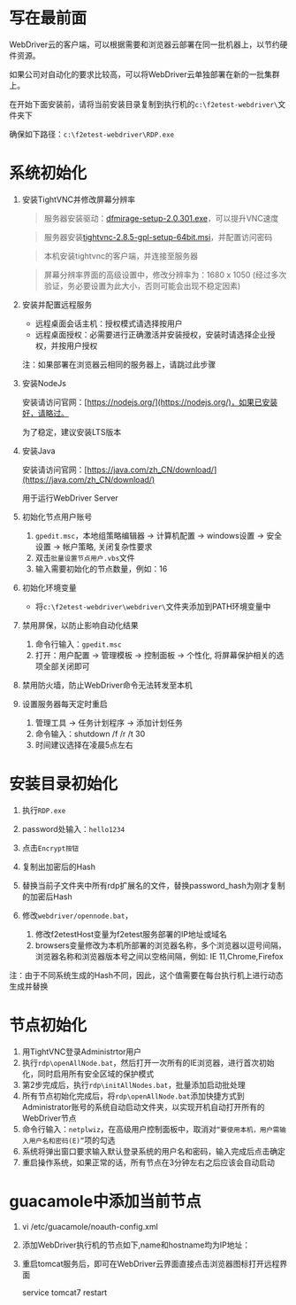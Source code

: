 写在最前面
====================

WebDriver云的客户端，可以根据需要和浏览器云部署在同一批机器上，以节约硬件资源。

如果公司对自动化的要求比较高，可以将WebDriver云单独部署在新的一批集群上。

在开始下面安装前，请将当前安装目录复制到执行机的`c:\f2etest-webdriver\`文件夹下

确保如下路径：`c:\f2etest-webdriver\RDP.exe`

系统初始化
====================

1. 安装TightVNC并修改屏幕分辨率

    > 服务器安装驱动：[dfmirage-setup-2.0.301.exe](http://www.tightvnc.com/download/dfmirage/dfmirage-setup-2.0.301.exe)，可以提升VNC速度

    > 服务器安装[tightvnc-2.8.5-gpl-setup-64bit.msi](http://www.tightvnc.com/download/2.8.5/tightvnc-2.8.5-gpl-setup-64bit.msi)，并配置访问密码

    > 本机安装tightvnc的客户端，并连接至服务器

    > 屏幕分辨率界面的高级设置中，修改分辨率为：1680 x 1050 (经过多次验证，务必要设置为此大小，否则可能会出现不稳定因素)

2. 安装并配置远程服务

    * 远程桌面会话主机：授权模式请选择按用户
    * 远程桌面授权：必需要进行正确激活并安装授权，安装时请选择企业授权，并按用户授权

    注：如果部署在浏览器云相同的服务器上，请跳过此步骤

3. 安装NodeJs

    安装请访问官网：[https://nodejs.org/](https://nodejs.org/)，如果已安装好，请略过。

    为了稳定，建议安装LTS版本

4. 安装Java

    安装请访问官网：[https://java.com/zh_CN/download/](https://java.com/zh_CN/download/)

    用于运行WebDriver Server

5. 初始化节点用户账号

    1. `gpedit.msc`，本地组策略编辑器 -> 计算机配置 -> windows设置 -> 安全设置 -> 帐户策略, 关闭复杂性要求
    2. 双击`批量设置节点用户.vbs`文件
    3. 输入需要初始化的节点数量，例如：16

6. 初始化环境变量

    * 将`c:\f2etest-webdriver\webdriver\`文件夹添加到PATH环境变量中

7. 禁用屏保，以防止影响自动化结果

    1. 命令行输入：`gpedit.msc`
    2. 打开：用户配置 -> 管理模板 -> 控制面板 -> 个性化, 将屏幕保护相关的选项全部关闭即可

8. 禁用防火墙，防止WebDriver命令无法转发至本机

9. 设置服务器每天定时重启

    1. 管理工具 -> 任务计划程序 -> 添加计划任务
    2. 命令输入：shutdown /f /r /t 30
    3. 时间建议选择在凌晨5点左右


安装目录初始化
====================

1. 执行`RDP.exe`
2. password处输入：`hello1234`
3. 点击`Encrypt按钮`
4. 复制出加密后的Hash
5. 替换当前子文件夹中所有rdp扩展名的文件，替换password_hash为刚才复制的加密后Hash
6. 修改`webdriver/opennode.bat`，

    1. 修改f2etestHost变量为f2etest服务部署的IP地址或域名
    2. browsers变量修改为本机所部署的浏览器名称，多个浏览器以逗号间隔，浏览器名称和浏览器版本号之间以空格间隔，例如: IE 11,Chrome,Firefox

注：由于不同系统生成的Hash不同，因此，这个值需要在每台执行机上进行动态生成并替换

节点初始化
====================

1. 用TightVNC登录Administrtor用户
2. 执行`rdp\openAllNode.bat`，然后打开一次所有的IE浏览器，进行首次初始化，同时启用所有安全区域的保护模式
3. 第2步完成后，执行`rdp\initAllNodes.bat`，批量添加启动批处理
4. 所有节点初始化完成后，将`rdp\openAllNode.bat`添加快捷方式到Administrator账号的系统自动启动文件夹，以实现开机自动打开所有的WebDriver节点
5. 命令行输入：`netplwiz`，在高级用户控制面板中，取消对`“要使用本机，用户需输入用户名和密码(E)”`项的勾选
6. 系统将弹出窗口要求输入默认登录系统的用户名和密码，输入完成后点击确定
7. 重启操作系统，如果正常的话，所有节点在3分钟左右之后应该会自动启动

guacamole中添加当前节点
====================

1. vi /etc/guacamole/noauth-config.xml
2. 添加WebDriver执行机的节点如下,name和hostname均为IP地址：

    <config name="x.x.x.x" protocol="rdp">
        <param name="hostname" value="x.x.x.x" />
        <param name="port" value="3389" />
        <param name="enable-drive" value="true" />
    </config>

3. 重启tomcat服务后，即可在WebDriver云界面直接点击浏览器图标打开远程界面

    service tomcat7 restart